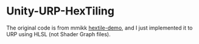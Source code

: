 # Unity-URP-HexTiling

The original code is from mmikk [hextile-demo](https://github.com/mmikk/hextile-demo), and I just implemented it to URP using HLSL (not Shader Graph  files).
